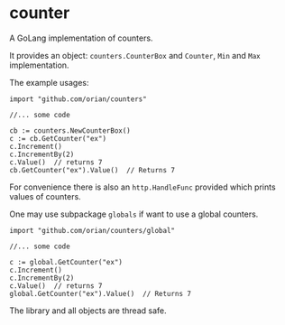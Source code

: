 # counter
A GoLang implementation of counters.

It provides an object: `counters.CounterBox` and `Counter`, `Min` and `Max` implementation.

The example usages:

    import "github.com/orian/counters"
    
    //... some code
    
    cb := counters.NewCounterBox()
    c := cb.GetCounter("ex")
    c.Increment()
    c.IncrementBy(2)
    c.Value()  // returns 7
    cb.GetCounter("ex").Value()  // Returns 7

For convenience there is also an `http.HandleFunc` provided which prints values of counters.

One may use subpackage `globals` if want to use a global counters.

    import "github.com/orian/counters/global"
    
    //... some code
    
    c := global.GetCounter("ex")
    c.Increment()
    c.IncrementBy(2)
    c.Value()  // returns 7
    global.GetCounter("ex").Value()  // Returns 7

The library and all objects are thread safe.
